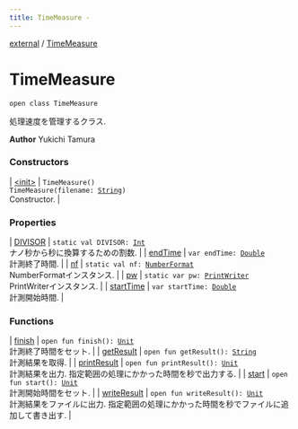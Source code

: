 ```yaml
---
title: TimeMeasure - 
---
```


[external](../index.html) / [TimeMeasure](./index.html)

# TimeMeasure

`open class TimeMeasure`

処理速度を管理するクラス.

**Author**
Yukichi Tamura

### Constructors

| [&lt;init&gt;](-init-.html) | `TimeMeasure()`<br>`TimeMeasure(filename: `[`String`](https://kotlinlang.org/api/latest/jvm/stdlib/kotlin/-string/index.html)`)`<br>Constructor. |

### Properties

| [DIVISOR](-d-i-v-i-s-o-r.html) | `static val DIVISOR: `[`Int`](https://kotlinlang.org/api/latest/jvm/stdlib/kotlin/-int/index.html)<br>ナノ秒から秒に換算するための割数. |
| [endTime](end-time.html) | `var endTime: `[`Double`](https://kotlinlang.org/api/latest/jvm/stdlib/kotlin/-double/index.html)<br>計測終了時間. |
| [nf](nf.html) | `static val nf: `[`NumberFormat`](http://docs.oracle.com/javase/6/docs/api/java/text/NumberFormat.html)<br>NumberFormatインスタンス. |
| [pw](pw.html) | `static var pw: `[`PrintWriter`](http://docs.oracle.com/javase/6/docs/api/java/io/PrintWriter.html)<br>PrintWriterインスタンス. |
| [startTime](start-time.html) | `var startTime: `[`Double`](https://kotlinlang.org/api/latest/jvm/stdlib/kotlin/-double/index.html)<br>計測開始時間. |

### Functions

| [finish](finish.html) | `open fun finish(): `[`Unit`](https://kotlinlang.org/api/latest/jvm/stdlib/kotlin/-unit/index.html)<br>計測終了時間をセット. |
| [getResult](get-result.html) | `open fun getResult(): `[`String`](https://kotlinlang.org/api/latest/jvm/stdlib/kotlin/-string/index.html)<br>計測結果を取得. |
| [printResult](print-result.html) | `open fun printResult(): `[`Unit`](https://kotlinlang.org/api/latest/jvm/stdlib/kotlin/-unit/index.html)<br>計測結果を出力. 指定範囲の処理にかかった時間を秒で出力する. |
| [start](start.html) | `open fun start(): `[`Unit`](https://kotlinlang.org/api/latest/jvm/stdlib/kotlin/-unit/index.html)<br>計測開始時間をセット. |
| [writeResult](write-result.html) | `open fun writeResult(): `[`Unit`](https://kotlinlang.org/api/latest/jvm/stdlib/kotlin/-unit/index.html)<br>計測結果をファイルに出力. 指定範囲の処理にかかった時間を秒でファイルに追加して書き出す. |


